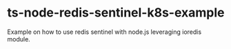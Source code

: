 # ts-node-redis-sentinel-k8s-example
Example on how to use redis sentinel with node.js leveraging ioredis module.

